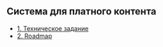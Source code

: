 ## Система для платного контента

- [1. Техническое задание](./docs/technical_task.md)
- [2. Roadmap](./docs/roadmap.md)
